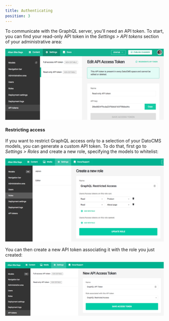 ```yaml
---
title: Authenticating
position: 3
---
```


To communicate with the GraphQL server, you'll need an API token. To start, you can find your read-only API token in the *Settings > API tokens* section of your administrative area:

![foo](../images/api-token.png)

#### Restricting access

If you want to restrict GraphQL access only to a selection of your DatoCMS models, you can generate a custom API token. To do that, first go to *Settings > Roles* and create a new role, specifying the models to whitelist:

![foo](../images/graphql/role.png)

You can then create a new API token associating it with the role you just created:

![foo](../images/graphql/token.png)

